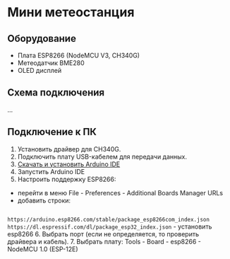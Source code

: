 # Мини метеостанция
## Оборудование
- Плата ESP8266 (NodeMCU V3, CH340G)
- Метеодатчик BME280
- OLED дисплей

## Схема подключения
...

## Подключение к ПК
1. Установить драйвер для CH340G.
2. Подключить плату USB-кабелем для передачи данных.
3. [Скачать и установить Arduino IDE](https://support.arduino.cc/hc/en-us/articles/360019833020-Download-and-install-Arduino-IDE)
4. Запустить Arduino IDE
5. Настроить поддержку ESP8266:
- перейти в меню File - Preferences - Additional Boards Manager URLs 
- добавить строки:
<code>
https://arduino.esp8266.com/stable/package_esp8266com_index.json 
https://dl.espressif.com/dl/package_esp32_index.json</code> 
</code>
- установить esp8266
6. Выбрать порт (если не определяется, то проверить драйвера и кабель).
7. Выбрать плату: Tools - Board - esp8266 - NodeMCU 1.0 (ESP-12E)